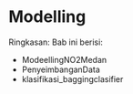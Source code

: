 # Modelling

Ringkasan: Bab ini berisi:
- ModeellingNO2Medan
- PenyeimbanganData
- klasifikasi_baggingclasifier
